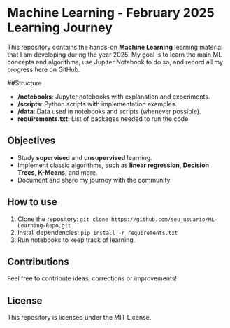# Machine Learning - February 2025 Learning Journey

This repository contains the hands-on **Machine Learning** learning material that I am developing during the year 2025. My goal is to learn the main ML concepts and algorithms, use Jupiter Notebook to do so, and record all my progress here on GitHub.

##Structure

- **/notebooks**: Jupyter notebooks with explanation and experiments.
- **/scripts**: Python scripts with implementation examples.
- **/data**: Data used in notebooks and scripts (whenever possible).
- **requirements.txt**: List of packages needed to run the code.

## Objectives

- Study **supervised** and **unsupervised** learning.
- Implement classic algorithms, such as **linear regression**, **Decision Trees**, **K-Means**, and more.
- Document and share my journey with the community.

## How to use

1. Clone the repository: `git clone https://github.com/seu_usuario/ML-Learning-Repo.git`
2. Install dependencies: `pip install -r requirements.txt`
3. Run notebooks to keep track of learning.

## Contributions

Feel free to contribute ideas, corrections or improvements!

## License

This repository is licensed under the MIT License.
